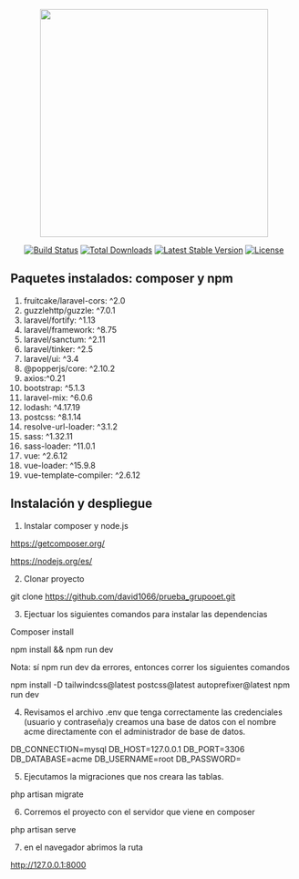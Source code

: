 <p align="center"><a href="https://laravel.com" target="_blank"><img src="https://raw.githubusercontent.com/laravel/art/master/logo-lockup/5%20SVG/2%20CMYK/1%20Full%20Color/laravel-logolockup-cmyk-red.svg" width="400"></a></p>

<p align="center">
<a href="https://travis-ci.org/laravel/framework"><img src="https://travis-ci.org/laravel/framework.svg" alt="Build Status"></a>
<a href="https://packagist.org/packages/laravel/framework"><img src="https://img.shields.io/packagist/dt/laravel/framework" alt="Total Downloads"></a>
<a href="https://packagist.org/packages/laravel/framework"><img src="https://img.shields.io/packagist/v/laravel/framework" alt="Latest Stable Version"></a>
<a href="https://packagist.org/packages/laravel/framework"><img src="https://img.shields.io/packagist/l/laravel/framework" alt="License"></a>
</p>


## Paquetes instalados: composer y npm
1. fruitcake/laravel-cors: ^2.0
2. guzzlehttp/guzzle: ^7.0.1
3. laravel/fortify: ^1.13
4. laravel/framework: ^8.75
5. laravel/sanctum: ^2.11
6. laravel/tinker: ^2.5
7. laravel/ui: ^3.4
8. @popperjs/core: ^2.10.2
9. axios:^0.21
10. bootstrap: ^5.1.3
11. laravel-mix: ^6.0.6
12. lodash: ^4.17.19
13. postcss: ^8.1.14
14. resolve-url-loader: ^3.1.2
15. sass: ^1.32.11
16. sass-loader: ^11.0.1
17. vue: ^2.6.12
18. vue-loader: ^15.9.8
19. vue-template-compiler: ^2.6.12  

## Instalación y despliegue

1. Instalar composer y node.js

https://getcomposer.org/

https://nodejs.org/es/

2. Clonar proyecto

git clone https://github.com/david1066/prueba_grupooet.git

3. Ejectuar los siguientes comandos para instalar las dependencias  

Composer install 

npm install && npm run dev

Nota: sí npm run dev da errores, entonces correr los siguientes comandos

npm install -D tailwindcss@latest postcss@latest autoprefixer@latest
npm run dev

4. Revisamos el archivo .env que tenga correctamente las credenciales (usuario y contraseña)y creamos una base de datos con el nombre acme directamente con el administrador de base de datos.

DB_CONNECTION=mysql
DB_HOST=127.0.0.1
DB_PORT=3306
DB_DATABASE=acme
DB_USERNAME=root
DB_PASSWORD=

5. Ejecutamos la migraciones que nos creara las tablas.

php artisan migrate

6. Corremos el proyecto con el servidor que viene en composer

php artisan serve

7. en el navegador abrimos la ruta

http://127.0.0.1:8000
